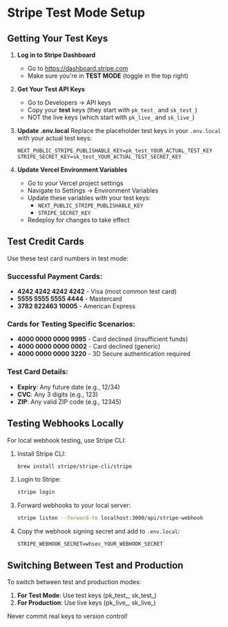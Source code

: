 # Stripe Test Mode Setup

## Getting Your Test Keys

1. **Log in to Stripe Dashboard**
   - Go to https://dashboard.stripe.com
   - Make sure you're in **TEST MODE** (toggle in the top right)

2. **Get Your Test API Keys**
   - Go to Developers → API keys
   - Copy your **test** keys (they start with `pk_test_` and `sk_test_`)
   - NOT the live keys (which start with `pk_live_` and `sk_live_`)

3. **Update .env.local**
   Replace the placeholder test keys in your `.env.local` with your actual test keys:
   ```
   NEXT_PUBLIC_STRIPE_PUBLISHABLE_KEY=pk_test_YOUR_ACTUAL_TEST_KEY
   STRIPE_SECRET_KEY=sk_test_YOUR_ACTUAL_TEST_SECRET_KEY
   ```

4. **Update Vercel Environment Variables**
   - Go to your Vercel project settings
   - Navigate to Settings → Environment Variables
   - Update these variables with your test keys:
     - `NEXT_PUBLIC_STRIPE_PUBLISHABLE_KEY`
     - `STRIPE_SECRET_KEY`
   - Redeploy for changes to take effect

## Test Credit Cards

Use these test card numbers in test mode:

### Successful Payment Cards:
- **4242 4242 4242 4242** - Visa (most common test card)
- **5555 5555 5555 4444** - Mastercard
- **3782 822463 10005** - American Express

### Cards for Testing Specific Scenarios:
- **4000 0000 0000 9995** - Card declined (insufficient funds)
- **4000 0000 0000 0002** - Card declined (generic)
- **4000 0000 0000 3220** - 3D Secure authentication required

### Test Card Details:
- **Expiry**: Any future date (e.g., 12/34)
- **CVC**: Any 3 digits (e.g., 123)
- **ZIP**: Any valid ZIP code (e.g., 12345)

## Testing Webhooks Locally

For local webhook testing, use Stripe CLI:

1. Install Stripe CLI:
   ```bash
   brew install stripe/stripe-cli/stripe
   ```

2. Login to Stripe:
   ```bash
   stripe login
   ```

3. Forward webhooks to your local server:
   ```bash
   stripe listen --forward-to localhost:3000/api/stripe-webhook
   ```

4. Copy the webhook signing secret and add to `.env.local`:
   ```
   STRIPE_WEBHOOK_SECRET=whsec_YOUR_WEBHOOK_SECRET
   ```

## Switching Between Test and Production

To switch between test and production modes:

1. **For Test Mode**: Use test keys (pk_test_, sk_test_)
2. **For Production**: Use live keys (pk_live_, sk_live_)

Never commit real keys to version control!